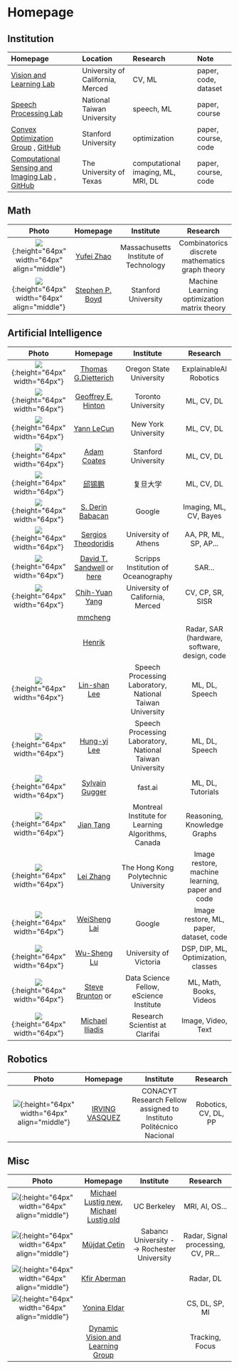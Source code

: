 # Homepage


## Institution

| Homepage                                                                        | Location                         | Research   | Note                 |
|:--------------------------------------------------------------------------------|:---------------------------------|:-----------|:---------------------|
| [Vision and Learning Lab](http://vllab.ucmerced.edu/)                           | University of California, Merced | CV, ML     | paper, code, dataset |
| [Speech Processing Lab](http://speech.ee.ntu.edu.tw/previous_version/index.htm) | National Taiwan University       | speech, ML | paper, course        |
| [Convex Optimization Group](https://web.stanford.edu/~boyd/) , [GitHub](https://github.com/cvxgrp/) | Stanford University      | optimization | paper, course, code  |
| [Computational Sensing and Imaging Lab](https://web.stanford.edu/~boyd/) , [GitHub](https://github.com/utcsilab) | The University of Texas    | computational imaging, ML, MRI, DL | paper, course, code  |


## Math

|                                           Photo                                           |                             Homepage                             |               Institute               |                         Research                          |
|:-----------------------------------------------------------------------------------------:|:----------------------------------------------------------------:|:-------------------------------------:|:---------------------------------------------------------:|
|  ![](./assets/images/Homepage/YuFeiZhao.jpg){:height="64px" width="64px" align="middle"}  | [Yufei Zhao](http://math.mit.edu/directory/profile.php?pid=1354) | Massachusetts Institute of Technology | Combinatorics <br> discrete mathematics <br> graph theory |
| ![](./assets/images/Homepage/StephenBoyd.jpg){:height="64px" width="64px" align="middle"} |        [Stephen P. Boyd](https://web.stanford.edu/~boyd)         |          Stanford University          |   Machine Learning <br> optimization <br> matrix theory   |

## Artificial Intelligence

|                                     Photo                                     |                                                   Homepage                                                    |                        Institute                         |                    Research                     |
|:-----------------------------------------------------------------------------:|:-------------------------------------------------------------------------------------------------------------:|:--------------------------------------------------------:|:-----------------------------------------------:|
|   ![](./assets/images/Homepage/Dietterich.png){:height="64px" width="64px"}   |                         [Thomas G.Dietterich](http://web.engr.oregonstate.edu/~tgd/)                          |                 Oregon State University                  |           ExplainableAI <br> Robotics           |
|     ![](./assets/images/Homepage/Hinton.png){:height="64px" width="64px"}     |                           [Geoffrey E. Hinton](http://www.cs.toronto.edu/~hinton/)                            |                    Toronto University                    |                   ML, CV, DL                    |
|     ![](./assets/images/Homepage/LeCun.png){:height="64px" width="64px"}      |                                     [Yann LeCun](http://yann.lecun.com/)                                      |                   New York University                    |                   ML, CV, DL                    |
|  ![](./assets/images/Homepage/AdamCoates.jpeg){:height="64px" width="64px"}   |                               [Adam Coates](https://cs.stanford.edu/~acoates/)                                |                   Stanford University                    |                   ML, CV, DL                    |
|     ![](./assets/images/Homepage/xpqiu.jpg){:height="64px" width="64px"}      |                                        [邱锡鹏](https://xpqiu.github.io/)                                        |                           复旦大学                           |                   ML, CV, DL                    |
|  ![](./assets/images/Homepage/DerinBabacan.jpg){:height="64px" width="64px"}  |                                 [S. Derin Babacan](http://www.dbabacan.info/)                                 |                          Google                          |             Imaging, ML, CV, Bayes              |
|  ![](./assets/images/Homepage/Theodoridis.jpg){:height="64px" width="64px"}   |                            [Sergios Theodoridis](http://cgi.di.uoa.gr/~stheodor/)                             |                   University of Athens                   |              AA, PR, ML, SP, AP...              |
|    ![](./assets/images/Homepage/Sandwell.jpg){:height="64px" width="64px"}    | [David T. Sandwell](https://topex.ucsd.edu/sandwell/) or [here](https://dsandwell.scrippsprofiles.ucsd.edu/)  |           Scripps Institution of Oceanography            |                     SAR...                      |
|  ![](./assets/images/Homepage/ChihYuanYang.png){:height="64px" width="64px"}  |                           [Chih-Yuan Yang](https://eng.ucmerced.edu/people/cyang35)                           |             University of California, Merced             |                CV, CP, SR, SISR                 |
|                                                                               |                                        [mmcheng](https://mmcheng.net/)                                        |                                                          |                                                 |
|                                                                               |                                        [Henrik](https://hforsten.com/)                                        |                                                          |  Radar, SAR (hardware, software, design, code   |
|   ![](./assets/images/Homepage/LinShanLee.jpg){:height="64px" width="64px"}   |                                 [Lin-shan Lee](http://speech.ee.ntu.edu.tw/)                                  | Speech Processing Laboratory, National Taiwan University |                 ML, DL, Speech                  |
|   ![](./assets/images/Homepage/HungYiLee.png){:height="64px" width="64px"}    |                              [Hung-yi Lee](http://speech.ee.ntu.edu.tw/~tlkagk/)                              | Speech Processing Laboratory, National Taiwan University |                 ML, DL, Speech                  |
| ![](./assets/images/Homepage/SylvainGugger.png){:height="64px" width="64px"}  |                                 [Sylvain Gugger](https://sgugger.github.io/)                                  |                         fast.ai                          |                ML, DL, Tutorials                |
|    ![](./assets/images/Homepage/JianTang.jpg){:height="64px" width="64px"}    |                                      [Jian Tang](https://jian-tang.com/)                                      |    Montreal Institute for Learning Algorithms, Canada    |           Reasoning, Knowledge Graphs           |
|    ![](./assets/images/Homepage/LeiZhang.jpg){:height="64px" width="64px"}    |                             [Lei Zhang](http://www4.comp.polyu.edu.hk/~cslzhang/)                             |           The Hong Kong Polytechnic University           | Image restore, machine learning, paper and code |
|  ![](./assets/images/Homepage/WeiShengLai.jpg){:height="64px" width="64px"}   |                                    [WeiSheng Lai](https://www.wslai.net/)                                     |                          Google                          |     Image restore, ML, paper, dataset, code     |
|   ![](./assets/images/Homepage/WuShengLu.png){:height="64px" width="64px"}   |                                 [Wu-Sheng Lu](https://www.ece.uvic.ca/~wslu/)                                 |                  University of Victoria                  |       DSP, DIP, ML, Optimization, classes       |
|  ![](./assets/images/Homepage/SteveBrunton.png){:height="64px" width="64px"}  | [Steve Brunton](https://www.eigensteve.com/) or [](https://www.me.washington.edu/facultyfinder/steve-brunton) |         Data Science Fellow, eScience Institute          |             ML, Math, Books, Videos             |
| ![](./assets/images/Homepage/MichaelIliadis.png){:height="64px" width="64px"} |                                [Michael Iliadis](https://miliadis.github.io/)                                 |              Research Scientist at Clarifai              |               Image, Video, Text                |




## Robotics

|                                            Photo                                            |              Homepage               |                             Institute                              |         Research          |
|:-------------------------------------------------------------------------------------------:|:-----------------------------------:|:------------------------------------------------------------------:|:-------------------------:|
| ![](./assets/images/Homepage/IrvingVasquez.jpg){:height="64px" width="64px" align="middle"} | [IRVING VASQUEZ](https://jivg.org/) | CONACYT Research Fellow assigned to Instituto Politécnico Nacional | Robotics, <br> CV, DL, PP |


## Misc

|                                            Photo                                            |                                                                            Homepage                                                                             |                  Institute                  |              Research               |
|:-------------------------------------------------------------------------------------------:|:---------------------------------------------------------------------------------------------------------------------------------------------------------------:|:-------------------------------------------:|:-----------------------------------:|
| ![](./assets/images/Homepage/MichaelLustig.jpg){:height="64px" width="64px" align="middle"} | [Michael Lustig new](https://www2.eecs.berkeley.edu/Faculty/Homepages/mlustig.html), [Michael Lustig old](https://people.eecs.berkeley.edu/~mlustig/index.html) |                 UC Berkeley                 |           MRI, AI, OS...            |
|  ![](./assets/images/Homepage/MüjdatÇetin.jpg){:height="64px" width="64px" align="middle"}  |                                                      [Müjdat Çetin](http://myweb.sabanciuniv.edu/mcetin/)                                                       | Sabancı University --> Rochester University | Radar, Signal processing, CV, PR... |
|  ![](./assets/images/Homepage/KfirAberman.png){:height="64px" width="64px" align="middle"}  |                                                         [Kfir Aberman](https://kfiraberman.github.io/)                                                          |                                             |              Radar, DL              |
|  ![](./assets/images/Homepage/YoninaEldar.jpg){:height="64px" width="64px" align="middle"}  |                                         [Yonina Eldar](http://www.wisdom.weizmann.ac.il/~yonina/YoninaEldar/index.html)                                         |                                             |           CS, DL, SP, MI            |
|                                                                                             |                                                   [Dynamic Vision and Learning Group](https://dvl.in.tum.de/)                                                   |                                             |           Tracking, Focus           |

